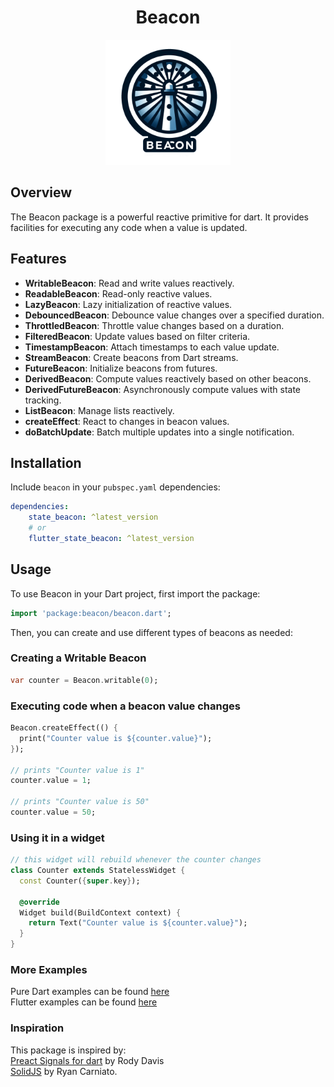 # <center>Beacon</center>

<p align="center">
  <img width="200" src="https://github.com/jinyus/dart_beacon/blob/master/logo.png?raw=true">
</p>

## Overview

The Beacon package is a powerful reactive primitive for dart. It provides facilities for executing any code when a value is updated.

## Features

-   **WritableBeacon**: Read and write values reactively.
-   **ReadableBeacon**: Read-only reactive values.
-   **LazyBeacon**: Lazy initialization of reactive values.
-   **DebouncedBeacon**: Debounce value changes over a specified duration.
-   **ThrottledBeacon**: Throttle value changes based on a duration.
-   **FilteredBeacon**: Update values based on filter criteria.
-   **TimestampBeacon**: Attach timestamps to each value update.
-   **StreamBeacon**: Create beacons from Dart streams.
-   **FutureBeacon**: Initialize beacons from futures.
-   **DerivedBeacon**: Compute values reactively based on other beacons.
-   **DerivedFutureBeacon**: Asynchronously compute values with state tracking.
-   **ListBeacon**: Manage lists reactively.
-   **createEffect**: React to changes in beacon values.
-   **doBatchUpdate**: Batch multiple updates into a single notification.

## Installation

Include `beacon` in your `pubspec.yaml` dependencies:

```yaml
dependencies:
    state_beacon: ^latest_version
    # or
    flutter_state_beacon: ^latest_version
```

## Usage

To use Beacon in your Dart project, first import the package:

```dart
import 'package:beacon/beacon.dart';
```

Then, you can create and use different types of beacons as needed:

### Creating a Writable Beacon

```dart
var counter = Beacon.writable(0);
```

### Executing code when a beacon value changes

```dart
Beacon.createEffect(() {
  print("Counter value is ${counter.value}");
});

// prints "Counter value is 1"
counter.value = 1;

// prints "Counter value is 50"
counter.value = 50;
```

### Using it in a widget

```dart
// this widget will rebuild whenever the counter changes
class Counter extends StatelessWidget {
  const Counter({super.key});

  @override
  Widget build(BuildContext context) {
    return Text("Counter value is ${counter.value}");
  }
}
```

### More Examples

Pure Dart examples can be found [here](https://github.com/jinyus/dart_beacon/blob/master/state_beacon/example/state_beacon_example.dart)<br>
Flutter examples can be found [here](https://github.com/jinyus/dart_beacon/blob/master/flutter_state_beacon/example/lib/main.dart)

### Inspiration

This package is inspired by:<br>
[Preact Signals for dart](https://github.com/rodydavis/signals.dart) by Rody Davis  
[SolidJS](https://www.solidjs.com/) by Ryan Carniato.
